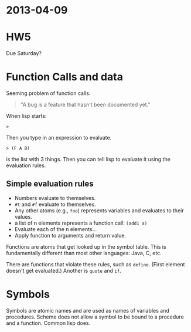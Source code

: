 2013-04-09
==========

HW5
===
Due Saturday? 

Function Calls and data
=======================

Seeming problem of function calls. 

> "A bug is a feature that hasn't been documented yet." 

When lisp starts: 

    > 

Then you type in an expression to evaluate. 

    > (F A B) 

is the list with 3 things. Then you can tell lisp to evaluate it using the
evaluation rules. 

Simple evaluation rules 
-----------------------
* Numbers evaluate to themselves. 
* `#t` and `#f` evaluate to themselves. 
* Any other atoms (e.g., `foo`) represents variables and evaluates to their
  values. 
* a list of n elements represents a function call: `(add1 a)`
* Evaluate each of the n elements... 
* Apply function to arguments and return value. 

Functions are atoms that get looked up in the symbol table. This is
fundamentally different than most other languages: Java, C, etc. 

There are functions that violate these rules, such as `define`. (First element
doesn't get evaluated.) Another is `quote` and `if`. 

Symbols
=======

Symbols are atomic names and are used as names of variables and
procedures. Scheme does not allow a symbol to be bound to a procedure and a
function. Common lisp does. 



